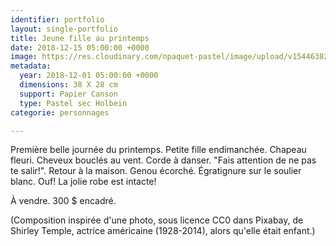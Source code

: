 ```yaml
---
identifier: portfolio
layout: single-portfolio
title: Jeune fille au printemps
date: 2018-12-15 05:00:00 +0000
image: https://res.cloudinary.com/npaquet-pastel/image/upload/v1544638294/28870005_1760247257352093_9008123398559105024_n.jpg
metadata:
  year: 2018-12-01 05:00:00 +0000
  dimensions: 38 X 28 cm
  support: Papier Canson
  type: Pastel sec Holbein
categorie: personnages

---
```

Première belle journée du printemps. Petite fille endimanchée. Chapeau fleuri. Cheveux bouclés au vent. Corde à danser. "Fais attention de ne pas te salir!". Retour à la maison. Genou écorché. Égratignure sur le soulier blanc. Ouf! La jolie robe est intacte!

À vendre. 300 $ encadré.

(Composition inspirée d'une photo, sous licence CC0 dans Pixabay, de Shirley Temple, actrice américaine (1928-2014), alors qu'elle était enfant.)